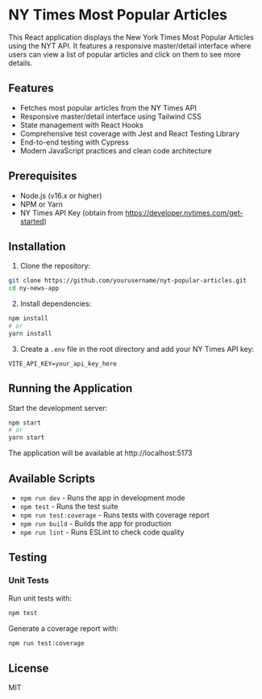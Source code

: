 # NY Times Most Popular Articles

This React application displays the New York Times Most Popular Articles using the NYT API. It features a responsive master/detail interface where users can view a list of popular articles and click on them to see more details.

## Features

- Fetches most popular articles from the NY Times API
- Responsive master/detail interface using Tailwind CSS
- State management with React Hooks
- Comprehensive test coverage with Jest and React Testing Library
- End-to-end testing with Cypress
- Modern JavaScript practices and clean code architecture

## Prerequisites

- Node.js (v16.x or higher)
- NPM or Yarn
- NY Times API Key (obtain from https://developer.nytimes.com/get-started)

## Installation

1. Clone the repository:

```bash
git clone https://github.com/yourusername/nyt-popular-articles.git
cd ny-news-app
```

2. Install dependencies:

```bash
npm install
# or
yarn install
```

3. Create a `.env` file in the root directory and add your NY Times API key:

```
VITE_API_KEY=your_api_key_here
```

## Running the Application

Start the development server:

```bash
npm start
# or
yarn start
```

The application will be available at http://localhost:5173

## Available Scripts

- `npm run dev` - Runs the app in development mode
- `npm test` - Runs the test suite
- `npm run test:coverage` - Runs tests with coverage report
- `npm run build` - Builds the app for production
- `npm run lint` - Runs ESLint to check code quality

## Testing

### Unit Tests

Run unit tests with:

```bash
npm test
```

Generate a coverage report with:

```bash
npm run test:coverage
```

## License

MIT
